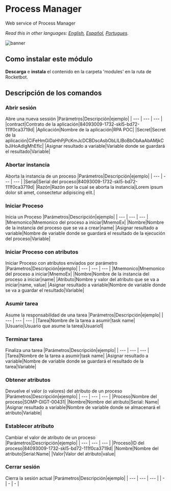 # Process Manager
  
Web service of Process Manager

*Read this in other languages: [English](Manual_Process_Manager.md), [Español](Manual_Process_Manager.es.md), [Portugues](Manual_Process_Manager.pr.md).*
  
![banner](imgs/Banner_Process_manager.png)
## Como instalar este módulo
  
__Descarga__ e __instala__ el contenido en la carpeta 'modules' en la ruta de Rocketbot.  



## Descripción de los comandos

### Abrir sesión
  
Abre una nueva sessión
|Parámetros|Descripción|ejemplo|
| --- | --- | --- |
|contract|Contrato de la aplicación|84093009-1732-skl5-bd72-111f0ca3719d|
|Aplicación|Nombre de la aplicación|RPA POC|
|Secret|Secret de la aplicación|CiFeHmGiDaHhPjPcKmJcDCBDscAsbObLlLlBoBbObAaAbAMjkCbJiHoAdIgMhEfIc|
|Asignar resultado a variable|Variable donde se guardará el resultado|Variable|

### Abortar instancia
  
Aborta la instancia de un proceso
|Parámetros|Descripción|ejemplo|
| --- | --- | --- |
|Serial|Serial del proceso|84093009-1732-skl5-bd72-111f0ca3719d|
|Razón|Razón por la cual se aborta la instancia|Lorem ipsum dolor sit amet, consectetur adipiscing elit.|

### Iniciar Proceso
  
Inicia un Proceso
|Parámetros|Descripción|ejemplo|
| --- | --- | --- |
|Mnemonico|Mnemonico del proceso a iniciar|MnemoEx|
|Nombre|Nombre de la instancia del proceso que se va a crear|name|
|Asignar resultado a variable|Nombre de variable donde se guardará el resultado de la ejecución del proceso|Variable|

### Iniciar Proceso con atributos
  
Iniciar Proceso con atributos enviados por parámetro
|Parámetros|Descripción|ejemplo|
| --- | --- | --- |
|Mnemonico|Mnemonico del proceso a iniciar|MnemoEx|
|Nombre|Nombre de la instancia del proceso a iniciar|name|
|Atributo|Nombre y valor del atributo que se va a iniciar|name, value|
|Asignar resultado a variable|Nombre de variable donde se va a guardar el resultado|Variable|

### Asumir tarea
  
Asume la responsabilidad de una tarea
|Parámetros|Descripción|ejemplo|
| --- | --- | --- |
|Tarea|Nombre de la tarea a asumir|task name|
|Usuario|Usuario que asume la tarea|Usuario1|

### Terminar tarea
  
Finaliza una tarea
|Parámetros|Descripción|ejemplo|
| --- | --- | --- |
|Tarea|Nombre de la tarea a asumir|task name|
|Asignar resultado a variable|Nombre de variable donde se guardará el resultado de la tarea|Variable|

### Obtener atributos
  
Devuelve el valor (o valores) del atributo de un proceso
|Parámetros|Descripción|ejemplo|
| --- | --- | --- |
|Proceso|Nombre del proceso|SOMP-DIGT-00431|
|Nombre|Nombre del atributo|Serial: Name|
|Asignar resultado a variable|Nombre de variable donde se almacenará el atributo|Variable|

### Establecer atributo
  
Cambiar el valor de atributo de un proceso
|Parámetros|Descripción|ejemplo|
| --- | --- | --- |
|Proceso|ID del proceso|84093009-1732-skl5-bd72-111f0ca3719d|
|Nombre|Nombre del atributo|Serial:Name|
|Valor|Valor del atributo|value|

### Cerrar sesión
  
Cierra la sesión actual
|Parámetros|Descripción|ejemplo|
| --- | --- | --- |
| - | - | - |
